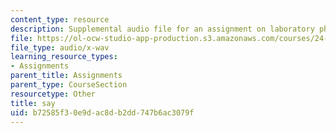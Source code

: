 ```yaml
---
content_type: resource
description: Supplemental audio file for an assignment on laboratory phonology.
file: https://ol-ocw-studio-app-production.s3.amazonaws.com/courses/24-910-topics-in-linguistic-theory-laboratory-phonology-spring-2007/b72585f30e9dac8db2dd747b6ac3079f_say.wav
file_type: audio/x-wav
learning_resource_types:
- Assignments
parent_title: Assignments
parent_type: CourseSection
resourcetype: Other
title: say
uid: b72585f3-0e9d-ac8d-b2dd-747b6ac3079f
---
```

